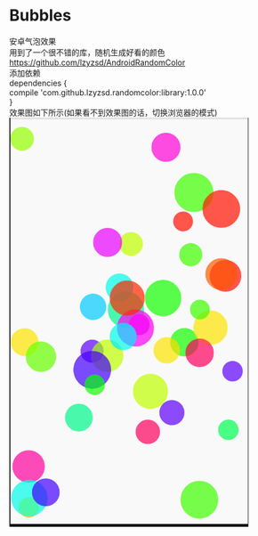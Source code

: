 # Bubbles
安卓气泡效果  
用到了一个很不错的库，随机生成好看的颜色  https://github.com/lzyzsd/AndroidRandomColor   
添加依赖   
dependencies {   
  compile 'com.github.lzyzsd.randomcolor:library:1.0.0'   
}   
效果图如下所示(如果看不到效果图的话，切换浏览器的模式)   
![](http://github.com/946898963/Bubbles/raw/master/fulutupian/xiaoguotu.gif)  
